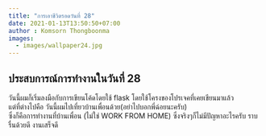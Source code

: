 ```yaml
---
title: "การเอาชีวิตรอดวันที่ 28"
date: 2021-01-13T13:50:50+07:00
author : Komsorn Thongboonma
images: 
  - images/wallpaper24.jpg
---
```


## ประสบการณ์การทำงานในวันที่ 28

วันนี้ผมก็เริ่มลงมือกับการเขียนโค้ดโดยใช้ flask โดยใช้โครงของโปรเจคที่เคยเขียนมาแล้ว  
แต่ที่ต่างไปคือ วันนี้ผมไปเที่ยวบ้านเพื่อนด้วย(อย่าไปบอกพี่ฉ่อยนะครับ)  
ซึ่งก็คือการทำงานที่บ้านเพื่อน (ไม่ใช่ WORK FROM HOME) ซึ่งจริงๆก็ไม่มีปัญหาอะไรครับ ราบรื่นด้วยดี งานเสร็จดี